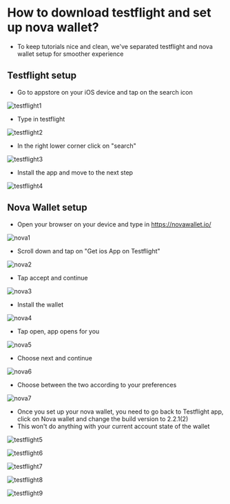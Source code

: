# How to download testflight and set up nova wallet?

- To keep tutorials nice and clean, we've separated testflight and nova wallet setup for smoother experience

## Testflight setup

- Go to appstore on your iOS device and tap on the search icon

![testflight1](/kodadot-phone-ios/testflight1.png)

- Type in testflight

![testflight2](/kodadot-phone-ios/testflight2.png)

- In the right lower corner click on "search"

![testflight3](/kodadot-phone-ios/testflight3.png)

- Install the app and move to the next step

![testflight4](/kodadot-phone-ios/testflight4.png)

## Nova Wallet setup

- Open your browser on your device and type in https://novawallet.io/


![nova1](/kodadot-phone-ios/nova1.png)

- Scroll down and tap on "Get ios App on Testflight"

![nova2](/kodadot-phone-ios/nova2.png)

- Tap accept and continue

![nova3](/kodadot-phone-ios/nova3.png)

- Install the wallet

![nova4](/kodadot-phone-ios/nova4.png)

- Tap open, app opens for you

![nova5](/kodadot-phone-ios/nova5.png)

- Choose next and continue

![nova6](/kodadot-phone-ios/nova6.png)

- Choose between the two according to your preferences

![nova7](/kodadot-phone-ios/nova7.png)

- Once you set up your nova wallet, you need to go back to Testflight app, click on Nova wallet and change the build version to 2.2.1(2)
- This won't do anything with your current account state of the wallet

![testflight5](/kodadot-phone-ios/testflight5.png)



![testflight6](/kodadot-phone-ios/testflight6.png)



![testflight7](/kodadot-phone-ios/testflight7.png)




![testflight8](/kodadot-phone-ios/testflight8.png)




![testflight9](/kodadot-phone-ios/testflight9.png)




